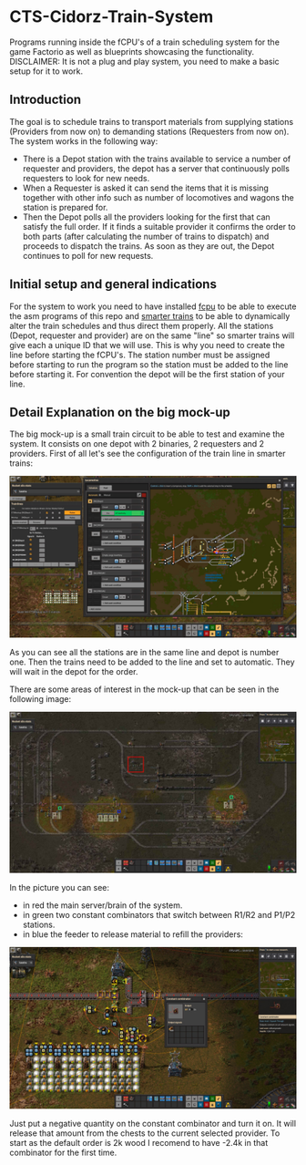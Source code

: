 # CTS-Cidorz-Train-System
Programs running inside the fCPU's of a train scheduling system for the game Factorio as well as blueprints showcasing the functionality.
DISCLAIMER: It is not a plug and play system, you need to make a basic setup for it to work. 



## Introduction
The goal is to schedule trains to transport materials from supplying stations (Providers from now on) to demanding stations (Requesters from now on). The system works in the following way:
* There is a Depot station with the trains available to service a number of requester and providers, the depot has a server that continuously polls requesters to look for new needs. 
* When a Requester is asked it can send the items that it is missing together with other info such as number of locomotives and wagons the station is prepared for.
* Then the Depot polls all the providers looking for the first that can satisfy the full order. If it finds a suitable provider it confirms the order to both parts (after calculating the number of trains to dispatch) and proceeds to dispatch the trains. As soon as they are out, the Depot continues to poll for new requests.

## Initial setup and general indications
For the system to work you need to have installed [fcpu](https://mods.factorio.com/mod/fcpu) to be able to execute the asm programs of this repo and [smarter trains](https://mods.factorio.com/mod/SmartTrains) to be able to dynamically alter the train schedules and thus direct them properly.
All the stations (Depot, requester and provider) are on the same "line" so smarter trains will give each a unique ID that we will use. This is why you need to create the line before starting the fCPU's. The station number must be assigned before starting to run the program so the station must be added to the line before starting it. For convention the depot will be the first station of your line. 

## Detail Explanation on the big mock-up
The big mock-up is a small train circuit to be able to test and examine the system. It consists on one depot with 2 binaries, 2 requesters and 2 providers. 
First of all let's see the configuration of the train line in smarter trains:

![line config](/images/stconfig.jpg)

As you can see all the stations are in the same line and depot is number one. Then the trains need to be added to the line and set to automatic. They will wait in the depot for the order.

There are some areas of interest in the mock-up that can be seen in the following image:

![mock-up areas](/images/mockup_areas.jpg)

In the picture you can see:

* in red the main server/brain of the system.
* in green two constant combinators that switch between R1/R2 and P1/P2 stations.
* in blue the feeder to release material to refill the providers:

![feeder detail](/images/feeder_detail.jpg)

Just put a negative quantity on the constant combinator and turn it on. It will release that amount from the chests to the current selected provider. To start as the default order is 2k wood I recomend to have -2.4k in that combinator for the first time. 
